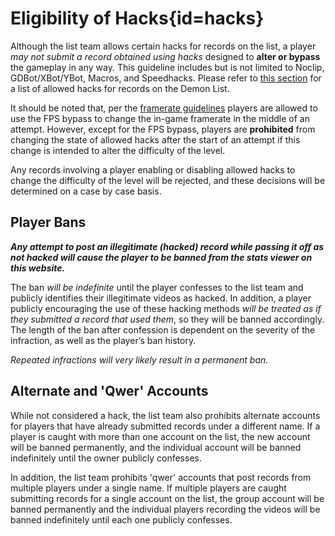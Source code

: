 <div class='panel fade js-scroll-anim' data-anim='fade'>

# Eligibility of Hacks{id=hacks}

Although the list team allows certain hacks for records on the list, a player *may not submit a record obtained using hacks* designed to __alter or bypass__ the gameplay in any way. This guideline includes but is not limited to Noclip, GDBot/XBot/YBot, Macros, and Speedhacks. Please refer to [this section](/guidelines/miscellaneous/#allowed-hacks) for a list of allowed hacks for records on the Demon List.

It should be noted that, per the [framerate guidelines](/guidelines/eligibility/#fps) players are allowed to use the FPS bypass to change the in-game framerate in the middle of an attempt. However, except for the FPS bypass, players are **prohibited** from changing the state of allowed hacks after the start of an attempt if this change is intended to alter the difficulty of the level. 

Any records involving a player enabling or disabling allowed hacks to change the difficulty of the level will be rejected, and these decisions will be determined on a case by case basis. 

## Player Bans

***Any attempt to post an illegitimate (hacked) record while passing it off as not hacked will cause the player to be banned from the stats viewer on this website.*** 

The ban *will be indefinite* until the player confesses to the list team and publicly identifies their illegitimate videos as hacked. In addition, a player publicly encouraging the use of these hacking methods *will be treated as if they submitted a record that used them*, so they will be banned accordingly. The length of the ban after confession is dependent on the severity of the infraction, as well as the player’s ban history. 

*Repeated infractions will very likely result in a permanent ban.*

## Alternate and 'Qwer' Accounts

While not considered a hack, the list team also prohibits alternate accounts for players that have already submitted records under a different name. If a player is caught with more than one account on the list, the new account will be banned permanently, and the individual account will be banned indefinitely until the owner publicly confesses.

In addition, the list team prohibits 'qwer' accounts that post records from multiple players under a single name. If multiple players are caught submitting records for a single account on the list, the group account will be banned permanently and the individual players recording the videos will be banned indefinitely until each one publicly confesses.

</div>
